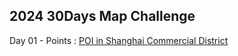 ## **2024 30Days Map Challenge** ##

Day 01 - Points : [POI in Shanghai Commercial District](https://xupeitao.github.io/30DaysMapChallenge/Day01_ShanghaiPOIMap)
